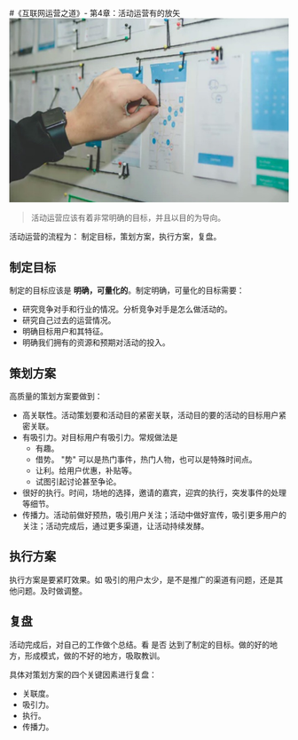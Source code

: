 #《互联网运营之道》- 第4章：活动运营有的放矢
![](imgs/04.jpg)

> 活动运营应该有着非常明确的目标，并且以目的为导向。

活动运营的流程为： 制定目标，策划方案，执行方案，复盘。

## 制定目标
制定的目标应该是 **明确，可量化的**。制定明确，可量化的目标需要：
* 研究竞争对手和行业的情况。分析竞争对手是怎么做活动的。
* 研究自己过去的运营情况。
* 明确目标用户和其特征。
* 明确我们拥有的资源和预期对活动的投入。

## 策划方案
高质量的策划方案要做到：
* 高关联性。活动策划要和活动目的紧密关联，活动目的要的活动的目标用户紧密关联。
* 有吸引力。对目标用户有吸引力。常规做法是
  * 有趣。
  * 借势。 "势" 可以是热门事件，热门人物，也可以是特殊时间点。
  * 让利。给用户优惠，补贴等。
  * 试图引起讨论甚至争论。
* 很好的执行。时间，场地的选择，邀请的嘉宾，迎宾的执行，突发事件的处理等细节。
* 传播力。活动前做好预热，吸引用户关注；活动中做好宣传，吸引更多用户的关注；活动完成后，通过更多渠道，让活动持续发酵。

## 执行方案
执行方案是要紧盯效果。如 吸引的用户太少，是不是推广的渠道有问题，还是其他问题。及时做调整。

## 复盘
活动完成后，对自己的工作做个总结。看 是否 达到了制定的目标。做的好的地方，形成模式，做的不好的地方，吸取教训。

具体对策划方案的四个关键因素进行复盘：
* 关联度。
* 吸引力。
* 执行。
* 传播力。
